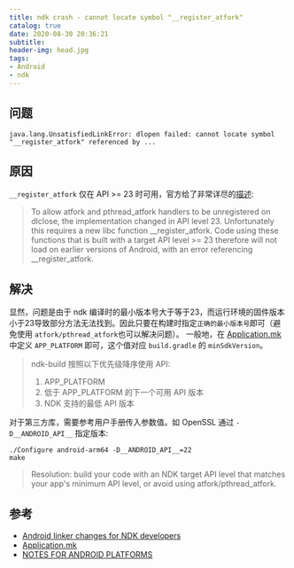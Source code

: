 ```yaml
---
title: ndk crash - cannot locate symbol "__register_atfork"
catalog: true
date: 2020-08-30 20:36:21
subtitle:
header-img: head.jpg
tags:
- Android
- ndk
---
```


## 问题
```log
java.lang.UnsatisfiedLinkError: dlopen failed: cannot locate symbol "__register_atfork" referenced by ...
```

## 原因
`__register_atfork` 仅在 API >= 23 时可用，官方给了非常详尽的[描述](https://android.googlesource.com/platform/bionic/+/master/android-changes-for-ndk-developers.md#available-in-api-level-23):

> To allow atfork and pthread_atfork handlers to be unregistered on dlclose, the implementation changed in API level 23. Unfortunately this requires a new libc function __register_atfork. Code using these functions that is built with a target API level >= 23 therefore will not load on earlier versions of Android, with an error referencing __register_atfork.

## 解决
显然，问题是由于 ndk 编译时的最小版本号大于等于23，而运行环境的固件版本小于23导致部分方法无法找到。因此只要在构建时指定`正确的最小版本号`即可（避免使用 `atfork/pthread_atfork`也可以解决问题）。
一般地，在 [Application.mk](https://developer.android.com/ndk/guides/application_mk#app_platform) 中定义 `APP_PLATFORM` 即可，这个值对应 `build.gradle` 的 `minSdkVersion`。
> ndk-build 按照以下优先级降序使用 API:
>   1. APP_PLATFORM
>   2. 低于 APP_PLATFORM 的下一个可用 API 版本
>   3. NDK 支持的最低 API 版本

对于第三方库，需要参考用户手册传入参数值。如 OpenSSL 通过 `-D__ANDROID_API__` 指定版本:
```shell
./Configure android-arm64 -D__ANDROID_API__=22
make
```

> Resolution: build your code with an NDK target API level that matches your app's minimum API level, or avoid using atfork/pthread_atfork.

## 参考
- [Android linker changes for NDK developers](https://android.googlesource.com/platform/bionic/+/master/android-changes-for-ndk-developers.md)
- [Application.mk](https://developer.android.com/ndk/guides/application_mk#app_platform)
- [NOTES FOR ANDROID PLATFORMS](https://github.com/openssl/openssl/blob/master/NOTES-Android.md)
